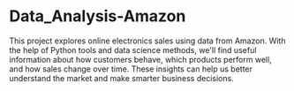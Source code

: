 # Data_Analysis-Amazon
This project explores online electronics sales using data from Amazon. With the help of Python tools and data science methods, we'll find useful information about how customers behave, which products perform well, and how sales change over time. These insights can help us better understand the market and make smarter business decisions.
